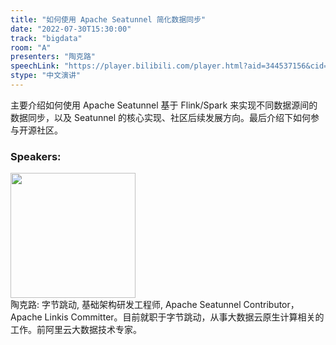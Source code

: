 ```yaml
---
title: "如何使用 Apache Seatunnel 简化数据同步"
date: "2022-07-30T15:30:00"
track: "bigdata"
room: "A"
presenters: "陶克路"
speechLink: "https://player.bilibili.com/player.html?aid=344537156&cid=806135876&page=1"
stype: "中文演讲"
---
```

主要介绍如何使用 Apache Seatunnel 基于 Flink/Spark 来实现不同数据源间的数据同步，以及 Seatunnel 的核心实现、社区后续发展方向。最后介绍下如何参与开源社区。
 ### Speakers: 
 <img src="images/speaker/1180.png" width="200" /><br>陶克路: 字节跳动, 基础架构研发工程师, Apache Seatunnel Contributor，Apache Linkis Committer。目前就职于字节跳动，从事大数据云原生计算相关的工作。前阿里云大数据技术专家。

 